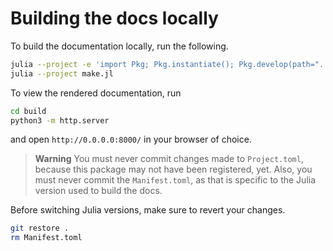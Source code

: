 # Building the docs locally

To build the documentation locally, run the following.

```bash
julia --project -e 'import Pkg; Pkg.instantiate(); Pkg.develop(path="..")'
julia --project make.jl
```

To view the rendered documentation, run

```bash
cd build
python3 -m http.server
```

and open `http://0.0.0.0:8000/` in your browser of choice.

> **Warning**
> You must never commit changes made to `Project.toml`, because this package
> may not have been registered, yet. Also, you must never commit the
> `Manifest.toml`, as that is specific to the Julia version used to build the
> docs.

Before switching Julia versions, make sure to revert your changes.

```bash
git restore .
rm Manifest.toml
```
